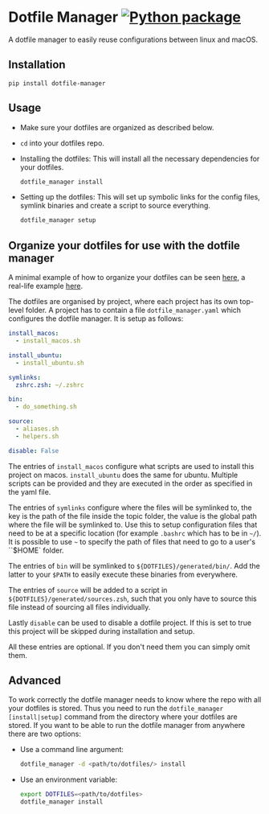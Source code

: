 # Dotfile Manager [![Python package](https://github.com/lgulich/dotfile_manager/actions/workflows/python-package.yml/badge.svg)](https://github.com/lgulich/dotfile_manager/actions/workflows/python-package.yml)

A dotfile manager to easily reuse configurations between linux and macOS.

## Installation

```
pip install dotfile-manager
```

## Usage

* Make sure your dotfiles are organized as described below.

* `cd` into your dotfiles repo.

* Installing the dotfiles: This will install all the necessary dependencies for
  your dotfiles.

  ```sh
  dotfile_manager install
  ```

* Setting up the dotfiles: This will set up symbolic links for the config files,
  symlink binaries and create a script to source everything.

  ```sh
  dotfile_manager setup
  ```

## Organize your dotfiles for use with the dotfile manager

A minimal example of how to organize your dotfiles can be seen [here](test/test_data/dotfiles_repo),
a real-life example [here](https://github.com/lgulich/dotfiles).

The dotfiles are organised by project, where each project has its own top-level
folder. A project has to contain a file `dotfile_manager.yaml` which configures the
dotfile manager. It is setup as follows:

```yaml
install_macos:
  - install_macos.sh

install_ubuntu:
  - install_ubuntu.sh

symlinks:
  zshrc.zsh: ~/.zshrc

bin:
  - do_something.sh

source:
  - aliases.sh
  - helpers.sh

disable: False
```

The entries of `install_macos` configure what scripts are used to install this project on macos.
`install_ubuntu` does the same for ubuntu. Multiple scripts can be provided and they are executed in
the order as specified in the yaml file.

The entries of `symlinks` configure where the files will be symlinked to, the key is the path of the
file inside the topic folder, the value is the global path where the file will be symlinked to. Use
this to setup configuration files that need to be at a specific location (for example `.bashrc`
which has to be in `~/`). It is possible to use `~` to specify the path of files that need to go to
a user's ``$HOME` folder.

The entries of `bin` will be symlinked to `${DOTFILES}/generated/bin/`. Add the latter to your
`$PATH` to easily execute these binaries from everywhere.

The entries of `source` will be added to a script in
`${DOTFILES}/generated/sources.zsh`, such that you only have to source this file
instead of sourcing all files individually.

Lastly `disable` can be used to disable a dotfile project. If this is set to true this project will
be skipped during installation and setup.

All these entries are optional. If you don't need them you can simply omit them.

## Advanced

To work correctly the dotfile manager needs to know where the repo with all your
dotfiles is stored. Thus you need to run the `dotfile_manager [install|setup]`
command from the directory where your dotfiles are stored. If you want to be
able to run the dotfile manager from anywhere there are two options:

* Use a command line argument:
  ```sh
  dotfile_manager -d <path/to/dotfiles/> install
  ```
* Use an environment variable:
  ```sh
  export DOTFILES=<path/to/dotfiles>
  dotfile_manager install
  ```

